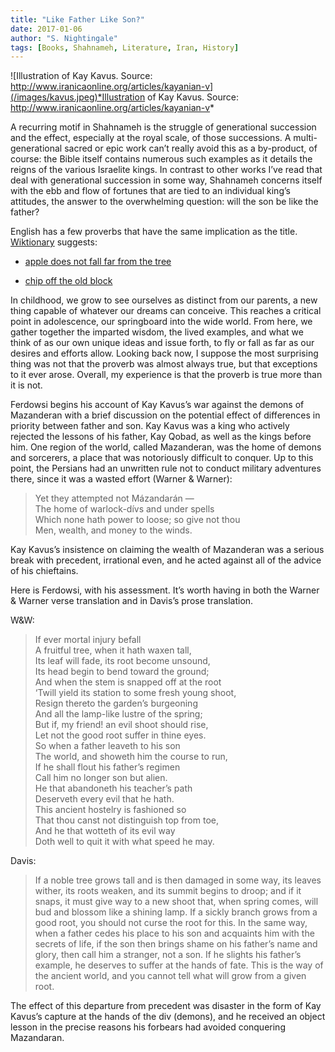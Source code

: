 ```yaml
---
title: "Like Father Like Son?"
date: 2017-01-06
author: "S. Nightingale"
tags: [Books, Shahnameh, Literature, Iran, History]
---
```

![Illustration of Kay Kavus. Source: http://www.iranicaonline.org/articles/kayanian-v](/images/kavus.jpeg)*Illustration of Kay Kavus. Source: http://www.iranicaonline.org/articles/kayanian-v*

A recurring motif in Shahnameh is the struggle of generational succession and the effect, especially at the royal scale, of those successions. A multi-generational sacred or epic work can’t really avoid this as a by-product, of course: the Bible itself contains numerous such examples as it details the reigns of the various Israelite kings. In contrast to other works I’ve read that deal with generational succession in some way, Shahnameh concerns itself with the ebb and flow of fortunes that are tied to an individual king’s attitudes, the answer to the overwhelming question: will the son be like the father?

English has a few proverbs that have the same implication as the title. [Wiktionary](https://en.wiktionary.org/wiki/like_father,_like_son) suggests:

* [apple does not fall far from the tree](https://en.wiktionary.org/wiki/apple_does_not_fall_far_from_the_tree#English)

* [chip off the old block](https://en.wiktionary.org/wiki/chip_off_the_old_block#English)

In childhood, we grow to see ourselves as distinct from our parents, a new thing capable of whatever our dreams can conceive. This reaches a critical point in adolescence, our springboard into the wide world. From here, we gather together the imparted wisdom, the lived examples, and what we think of as our own unique ideas and issue forth, to fly or fall as far as our desires and efforts allow. Looking back now, I suppose the most surprising thing was not that the proverb was almost always true, but that exceptions to it ever arose. Overall, my experience is that the proverb is true more than it is not.

Ferdowsi begins his account of Kay Kavus’s war against the demons of Mazanderan with a brief discussion on the potential effect of differences in priority between father and son. Kay Kavus was a king who actively rejected the lessons of his father, Kay Qobad, as well as the kings before him. One region of the world, called Mazanderan, was the home of demons and sorcerers, a place that was notoriously difficult to conquer. Up to this point, the Persians had an unwritten rule not to conduct military adventures there, since it was a wasted effort (Warner & Warner):
> Yet they attempted not Mázandarán —  
The home of warlock-dívs and under spells  
Which none hath power to loose; so give not thou  
Men, wealth, and money to the winds.

Kay Kavus’s insistence on claiming the wealth of Mazanderan was a serious break with precedent, irrational even, and he acted against all of the advice of his chieftains.

Here is Ferdowsi, with his assessment. It’s worth having in both the Warner & Warner verse translation and in Davis’s prose translation.

W&W:
> If ever mortal injury befall  
A fruitful tree, when it hath waxen tall,  
Its leaf will fade, its root become unsound,  
Its head begin to bend toward the ground;  
And when the stem is snapped off at the root  
‘Twill yield its station to some fresh young shoot,  
Resign thereto the garden’s burgeoning  
And all the lamp-like lustre of the spring;  
But if, my friend! an evil shoot should rise,  
Let not the good root suffer in thine eyes.  
So when a father leaveth to his son  
The world, and showeth him the course to run,  
If he shall flout his father’s regimen  
Call him no longer son but alien.  
He that abandoneth his teacher’s path  
Deserveth every evil that he hath.  
This ancient hostelry is fashioned so  
That thou canst not distinguish top from toe,  
And he that wotteth of its evil way  
Doth well to quit it with what speed he may.

Davis:
> If a noble tree grows tall and is then damaged in some way, its leaves wither, its roots weaken, and its summit begins to droop; and if it snaps, it must give way to a new shoot that, when spring comes, will bud and blossom like a shining lamp. If a sickly branch grows from a good root, you should not curse the root for this. In the same way, when a father cedes his place to his son and acquaints him with the secrets of life, if the son then brings shame on his father’s name and glory, then call him a stranger, not a son. If he slights his father’s example, he deserves to suffer at the hands of fate. This is the way of the ancient world, and you cannot tell what will grow from a given root.

The effect of this departure from precedent was disaster in the form of Kay Kavus’s capture at the hands of the div (demons), and he received an object lesson in the precise reasons his forbears had avoided conquering Mazandaran.

